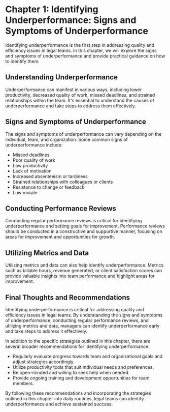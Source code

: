 Chapter 1: Identifying Underperformance: Signs and Symptoms of Underperformance
===============================================================================

Identifying underperformance is the first step in addressing quality and efficiency issues in legal teams. In this chapter, we will explore the signs and symptoms of underperformance and provide practical guidance on how to identify them.

Understanding Underperformance
------------------------------

Underperformance can manifest in various ways, including lower productivity, decreased quality of work, missed deadlines, and strained relationships within the team. It's essential to understand the causes of underperformance and take steps to address them effectively.

Signs and Symptoms of Underperformance
--------------------------------------

The signs and symptoms of underperformance can vary depending on the individual, team, and organization. Some common signs of underperformance include:

* Missed deadlines
* Poor quality of work
* Low productivity
* Lack of motivation
* Increased absenteeism or tardiness
* Strained relationships with colleagues or clients
* Resistance to change or feedback
* Low morale

Conducting Performance Reviews
------------------------------

Conducting regular performance reviews is critical for identifying underperformance and setting goals for improvement. Performance reviews should be conducted in a constructive and supportive manner, focusing on areas for improvement and opportunities for growth.

Utilizing Metrics and Data
--------------------------

Utilizing metrics and data can also help identify underperformance. Metrics such as billable hours, revenue generated, or client satisfaction scores can provide valuable insights into team performance and highlight areas for improvement.

Final Thoughts and Recommendations
----------------------------------

Identifying underperformance is critical for addressing quality and efficiency issues in legal teams. By understanding the signs and symptoms of underperformance, conducting regular performance reviews, and utilizing metrics and data, managers can identify underperformance early and take steps to address it effectively.

In addition to the specific strategies outlined in this chapter, there are several broader recommendations for identifying underperformance:

* Regularly evaluate progress towards team and organizational goals and adjust strategies accordingly.
* Utilize productivity tools that suit individual needs and preferences.
* Be open-minded and willing to seek help when needed.
* Provide ongoing training and development opportunities for team members.

By following these recommendations and incorporating the strategies outlined in this chapter into daily routines, legal teams can identify underperformance and achieve sustained success.

